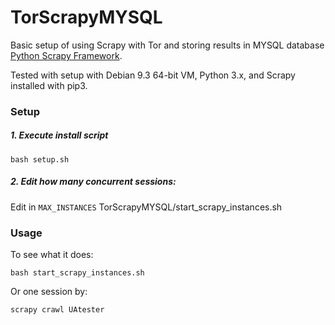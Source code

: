 # TorScrapyMYSQL
Basic setup of using Scrapy with Tor and storing results in MYSQL database [Python Scrapy Framework](http://scrapy.org/).

Tested with setup with Debian 9.3 64-bit VM, Python 3.x, and Scrapy installed with pip3.

### Setup
##### 1. Execute install script

  ```
  bash setup.sh
  ```

##### 2. Edit how many concurrent sessions:
Edit in ```MAX_INSTANCES``` TorScrapyMYSQL/start_scrapy_instances.sh

### Usage
To see what it does:
  ```
  bash start_scrapy_instances.sh
  ```
Or one session by:
```
scrapy crawl UAtester
```
